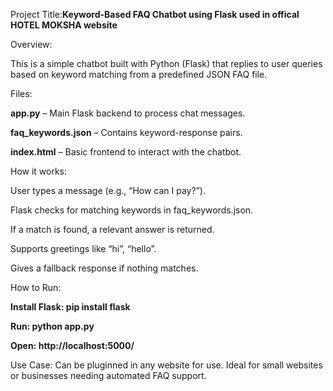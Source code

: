Project Title:**Keyword-Based FAQ Chatbot using Flask used in offical HOTEL MOKSHA website**

Overview:

This is a simple chatbot built with Python (Flask) that replies to user queries based on keyword matching from a predefined JSON FAQ file.

Files:

**app.py** – Main Flask backend to process chat messages.

**faq_keywords.json** – Contains keyword-response pairs.

**index.html** – Basic frontend to interact with the chatbot.

How it works:

User types a message (e.g., “How can I pay?”).

Flask checks for matching keywords in faq_keywords.json.

If a match is found, a relevant answer is returned.

Supports greetings like “hi”, “hello”.

Gives a fallback response if nothing matches.

How to Run:

**Install Flask: pip install flask**

**Run: python app.py**

**Open: http://localhost:5000/**

Use Case:
Can be pluginned in any website for use.
Ideal for small websites or businesses needing automated FAQ support.
